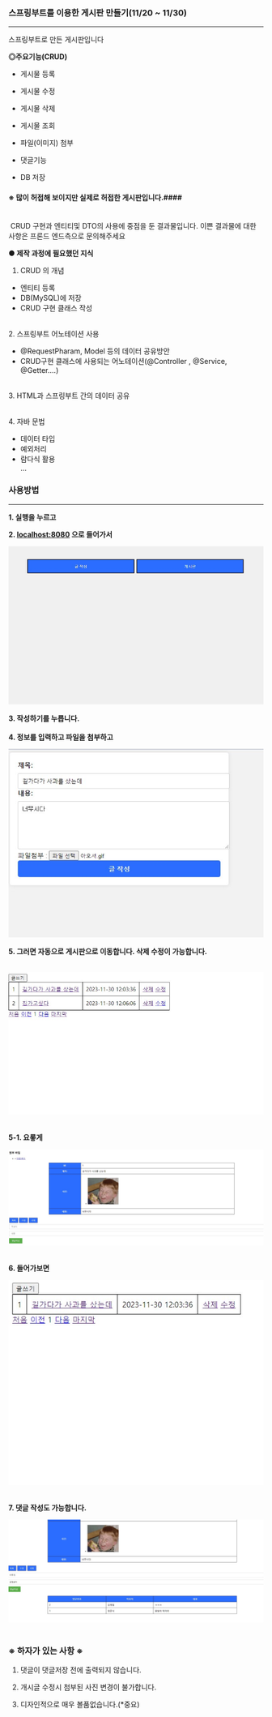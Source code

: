 ### 스프링부트를 이용한 게시판 만들기(11/20 ~ 11/30)

---

스프링부트로 만든 게시판입니다

__◎주요기능(CRUD)__
- 게시물 등록
- 게시물 수정
- 게시물 삭제
- 게시물 조회

- 파일(이미지) 첨부
- 댓글기능
- DB 저장


#### ※ 많이 허접해 보이지만 실제로 허접한 게시판입니다.####

<br> &nbsp;CRUD 구현과 엔티티및 DTO의 사용에 중점을 둔 결과물입니다.
이쁜 결과물에 대한 사항은 프론드 엔드측으로 문의해주세요



__● 제작 과정에 필요했던 지식__

1. CRUD 의 개념

 - 엔티티 등록
 - DB(MySQL)에 저장
 - CRUD 구현 클래스 작성

<br>2. 스프링부트 어노테이션 사용
  - @RequestPharam, Model 등의 데이터 공유방안
  - CRUD구현 클래스에 사용되는 어노테이션(@Controller , @Service, @Getter....)

<br> 3. HTML과 스프링부트 간의 데이터 공유

<br> 4. 자바 문법
 - 데이터 타입
 - 예외처리
 - 람다식 활용
 <br>...


### __사용방법__
---

__1. 실행을 누르고__

__2. [localhost:8080](http://localhost:8080/) 으로 들어가서__

<div class="test_image">
  <img src="./imgs/1.jpg">
</div>

__3. 작성하기를 누릅니다.__<br>
<br>
__4. 정보를 입력하고 파일을 첨부하고__<br>

<div class="test_image">
  <img src="./imgs/2.jpg">
</div>

__5. 그러면 자동으로 게시판으로 이동합니다. 삭제 수정이 가능합니다.__<br>

<br>
<div class="test_image">
  <img src="./imgs/3.jpg">
</div><br>

__5-1. 요롷게__

<div class="test_image">
  <img src="./imgs/4.jpg">
</div>


<br>__6. 들어가보면__

<div class="test_image">
  <img src="./imgs/5.jpg">
</div> <br>

__7. 댓글 작성도 가능합니다.__

<div class="test_image">
  <img src="./imgs/6.jpg">
</div> <br>


### ※ 하자가 있는 사항 ※ <br>


1. 댓글이 댓글저장 전에 출력되지 않습니다.

2. 개시글 수정시 첨부된 사진 변경이 불가합니다.

3. 디자인적으로 매우 볼품없습니다.(*중요)
